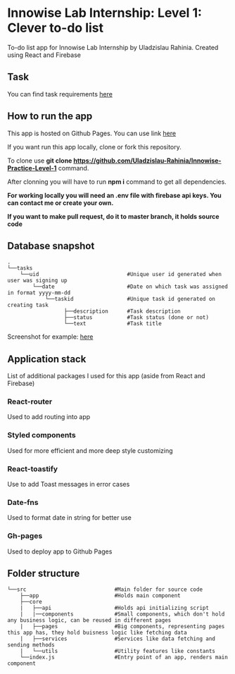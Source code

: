 # Innowise Lab Internship: Level 1: Clever to-do list

To-do list app for Innowise Lab Internship by Uladzislau Rahinia. Created using React and Firebase

## Task

You can find task requirements [here](https://docs.google.com/document/d/1heFuihWrsw14bCpUdr6fla9ysqE6IrsobSMKAOpBiKA/edit)

## How to run the app

This app is hosted on Github Pages. You can use link [here](https://uladzislau-rahinia.github.io/Innowise-Practice-Level-1/)

If you want run this app locally, clone or fork this repository.

To clone use **git clone https://github.com/Uladzislau-Rahinia/Innowise-Practice-Level-1** command.

After clonning you will have to run **npm i** command to get all dependencies.

**For working locally you will need an .env file with firebase api keys. You can contact me or create your own.**

**If you want to make pull request, do it to master branch, it holds source code**

## Database snapshot
    .
    └──tasks
        └──uid                            #Unique user id generated when user was signing up
            └──date                       #Date on which task was assigned in format yyyy-mm-dd
                └──taskid                 #Unique task id generated on creating task
                      ├──description      #Task description
                      ├──status           #Task status (done or not)
                      └──text             #Task title

Screenshot for example: [here](https://imgur.com/a/koZGhWf)

## Application stack

List of additional packages I used for this app (aside from React and Firebase)

### React-router

Used to add routing into app

### Styled components

Used for more efficient and more deep style customizing

### React-toastify

Use to add Toast messages in error cases

### Date-fns

Used to format date in string for better use

### Gh-pages

Used to deploy app to Github Pages

## Folder structure
    └──src                            #Main folder for source code       
        ├──app                        #Holds main component
        ├──core
        |   ├──api                    #Holds api initializing script
        |   |──components             #Small components, which don't hold any business logic, can be reused in different pages
        |   ├──pages                  #Big components, representing pages this app has, they hold buisness logic like fetching data
        |   ├──services               #Services like data fetching and sending methods
        |   └──utils                  #Utility features like constants
        └──index.js                   #Entry point of an app, renders main component




